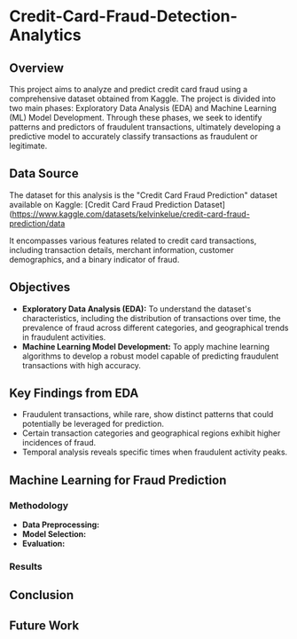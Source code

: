 # Credit-Card-Fraud-Detection-Analytics

## Overview
This project aims to analyze and predict credit card fraud using a comprehensive dataset obtained from Kaggle. The project is divided into two main phases: Exploratory Data Analysis (EDA) and Machine Learning (ML) Model Development. Through these phases, we seek to identify patterns and predictors of fraudulent transactions, ultimately developing a predictive model to accurately classify transactions as fraudulent or legitimate.

## Data Source
The dataset for this analysis is the "Credit Card Fraud Prediction" dataset available on Kaggle:
[Credit Card Fraud Prediction Dataset](https://www.kaggle.com/datasets/kelvinkelue/credit-card-fraud-prediction/data

It encompasses various features related to credit card transactions, including transaction details, merchant information, customer demographics, and a binary indicator of fraud.

## Objectives
- **Exploratory Data Analysis (EDA):** To understand the dataset's characteristics, including the distribution of transactions over time, the prevalence of fraud across different categories, and geographical trends in fraudulent activities.
- **Machine Learning Model Development:** To apply machine learning algorithms to develop a robust model capable of predicting fraudulent transactions with high accuracy.

## Key Findings from EDA
- Fraudulent transactions, while rare, show distinct patterns that could potentially be leveraged for prediction.
- Certain transaction categories and geographical regions exhibit higher incidences of fraud.
- Temporal analysis reveals specific times when fraudulent activity peaks.

## Machine Learning for Fraud Prediction

### Methodology
- **Data Preprocessing:**
- **Model Selection:**
- **Evaluation:**

### Results

## Conclusion

## Future Work
